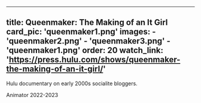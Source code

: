 
---
title: Queenmaker: The Making of an It Girl
card_pic: 'queenmaker1.png'
images:
    - 'queenmaker2.png'
    - 'queenmaker3.png'
    - 'queenmaker1.png'
order: 20
watch_link: 'https://press.hulu.com/shows/queenmaker-the-making-of-an-it-girl/'
---

Hulu documentary on early 2000s socialite bloggers.

Animator 2022-2023
